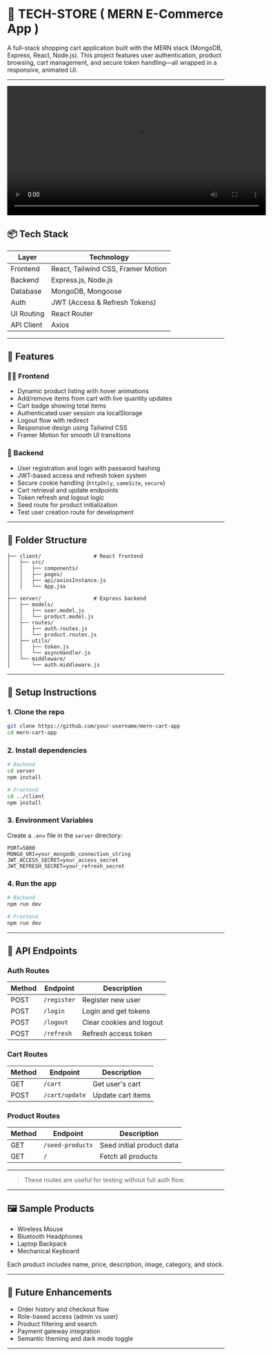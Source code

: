 

# 🛒 TECH-STORE ( MERN E-Commerce App )

A full-stack shopping cart application built with the MERN stack (MongoDB, Express, React, Node.js). This project features user authentication, product browsing, cart management, and secure token handling—all wrapped in a responsive, animated UI.

---
<video src="demoVideo.mp4" controls width="600">
  Your browser does not support the video tag.
</video>

## 📦 Tech Stack

| Layer       | Technology                          |
|-------------|--------------------------------------|
| Frontend    | React, Tailwind CSS, Framer Motion   |
| Backend     | Express.js, Node.js                  |
| Database    | MongoDB, Mongoose                    |
| Auth        | JWT (Access & Refresh Tokens)        |
| UI Routing  | React Router                         |
| API Client  | Axios                                |

---



## 🚀 Features

### 🧑‍💻 Frontend

- Dynamic product listing with hover animations
- Add/remove items from cart with live quantity updates
- Cart badge showing total items
- Authenticated user session via localStorage
- Logout flow with redirect
- Responsive design using Tailwind CSS
- Framer Motion for smooth UI transitions

### 🔐 Backend

- User registration and login with password hashing
- JWT-based access and refresh token system
- Secure cookie handling (`httpOnly`, `sameSite`, `secure`)
- Cart retrieval and update endpoints
- Token refresh and logout logic
- Seed route for product initialization
- Test user creation route for development

---

## 📁 Folder Structure

```
├── client/                 # React frontend
│   ├── src/
│   │   ├── components/
│   │   ├── pages/
│   │   ├── api/axiosInstance.js
│   │   └── App.jsx
│
├── server/                 # Express backend
│   ├── models/
│   │   ├── user.model.js
│   │   └── product.model.js
│   ├── routes/
│   │   ├── auth.routes.js
│   │   └── product.routes.js
│   ├── utils/
│   │   ├── token.js
│   │   └── asyncHandler.js
│   └── middleware/
│       └── auth.middleware.js
```

---

## 🔧 Setup Instructions

### 1. Clone the repo

```bash
git clone https://github.com/your-username/mern-cart-app
cd mern-cart-app
```

### 2. Install dependencies

```bash
# Backend
cd server
npm install

# Frontend
cd ../client
npm install
```

### 3. Environment Variables

Create a `.env` file in the `server` directory:

```env
PORT=5000
MONGO_URI=your_mongodb_connection_string
JWT_ACCESS_SECRET=your_access_secret
JWT_REFRESH_SECRET=your_refresh_secret
```

### 4. Run the app

```bash
# Backend
npm run dev

# Frontend
npm run dev
```

---

## 📌 API Endpoints

### Auth Routes

| Method | Endpoint         | Description               |
|--------|------------------|---------------------------|
| POST   | `/register`      | Register new user         |
| POST   | `/login`         | Login and get tokens      |
| POST   | `/logout`        | Clear cookies and logout  |
| POST   | `/refresh`       | Refresh access token      |

### Cart Routes

| Method | Endpoint         | Description               |
|--------|------------------|---------------------------|
| GET    | `/cart`          | Get user's cart           |
| POST   | `/cart/update`   | Update cart items         |

### Product Routes

| Method | Endpoint             | Description                     |
|--------|----------------------|---------------------------------|
| GET    | `/seed-products`     | Seed initial product data       |
| GET    | `/`                  | Fetch all products              |

---


> These routes are useful for testing without full auth flow.

---

## 🖼 Sample Products

- Wireless Mouse
- Bluetooth Headphones
- Laptop Backpack
- Mechanical Keyboard

Each product includes name, price, description, image, category, and stock.

---

## 🧠 Future Enhancements

- Order history and checkout flow
- Role-based access (admin vs user)
- Product filtering and search
- Payment gateway integration
- Semantic theming and dark mode toggle

---

